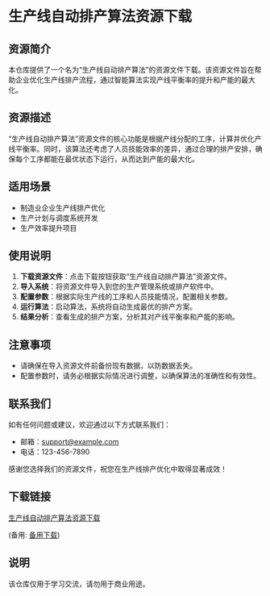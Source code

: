 # 生产线自动排产算法资源下载

## 资源简介

本仓库提供了一个名为“生产线自动排产算法”的资源文件下载。该资源文件旨在帮助企业优化生产线排产流程，通过智能算法实现产线平衡率的提升和产能的最大化。

## 资源描述

“生产线自动排产算法”资源文件的核心功能是根据产线分配的工序，计算并优化产线平衡率。同时，该算法还考虑了人员技能效率的差异，通过合理的排产安排，确保每个工序都能在最优状态下运行，从而达到产能的最大化。

## 适用场景

- 制造业企业生产线排产优化
- 生产计划与调度系统开发
- 生产效率提升项目

## 使用说明

1. **下载资源文件**：点击下载按钮获取“生产线自动排产算法”资源文件。
2. **导入系统**：将资源文件导入到您的生产管理系统或排产软件中。
3. **配置参数**：根据实际生产线的工序和人员技能情况，配置相关参数。
4. **运行算法**：启动算法，系统将自动生成最优的排产方案。
5. **结果分析**：查看生成的排产方案，分析其对产线平衡率和产能的影响。

## 注意事项

- 请确保在导入资源文件前备份现有数据，以防数据丢失。
- 配置参数时，请务必根据实际情况进行调整，以确保算法的准确性和有效性。

## 联系我们

如有任何问题或建议，欢迎通过以下方式联系我们：

- 邮箱：support@example.com
- 电话：123-456-7890

感谢您选择我们的资源文件，祝您在生产线排产优化中取得显著成效！

## 下载链接
[生产线自动排产算法资源下载](https://pan.quark.cn/s/0a5aba5f9789) 

(备用: [备用下载](https://pan.baidu.com/s/17mBFwbkRIPuW1ZJ6zFjTHQ?pwd=1234))

## 说明

该仓库仅用于学习交流，请勿用于商业用途。
